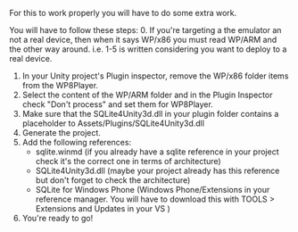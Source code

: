 For this to work properly you will have to do some extra work.

You will have to follow these steps:
0. If you're targeting a the emulator an not a real device, then when it says WP/x86 you must read WP/ARM and the other way around. i.e. 1-5 is written considering you want to deploy to a real device.
1. In your Unity project's Plugin inspector, remove the WP/x86 folder items from the WP8Player.
2. Select the content of the WP/ARM folder and in the Plugin Inspector check "Don't process" and set them for WP8Player.
3. Make sure that the SQLite4Unity3d.dll in your plugin folder contains a placeholder to Assets/Plugins/SQLite4Unity3d.dll
3. Generate the project.
4. Add the following references:
	- sqlite.winmd (if you already have a sqlite reference in your project check it's the correct one in terms of architecture)
	- SQLite4Unity3d.dll (maybe your project already has this reference but don't forget to check the architecture)
	- SQLite for Windows Phone (Windows Phone/Extensions in your reference manager. You will have to download this with TOOLS > Extensions and Updates in your VS )
5. You're ready to go!
